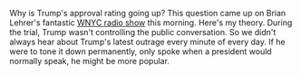 Why is Trump's approval rating going up? This question came up on Brian Lehrer's fantastic <a href="https://www.wnyc.org/shows/bl">WNYC radio show</a> this morning. Here's my theory. During the trial, Trump wasn't controlling the public conversation. So we didn't always hear about Trump's latest outrage every minute of every day. If he were to tone it down permanently, only spoke when a president would normally speak, he might be more popular.    
